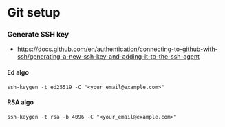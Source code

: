 # Git setup

### Generate SSH key
- https://docs.github.com/en/authentication/connecting-to-github-with-ssh/generating-a-new-ssh-key-and-adding-it-to-the-ssh-agent

#### Ed algo
```
ssh-keygen -t ed25519 -C "<your_email@example.com>"
```

#### RSA algo
```
ssh-keygen -t rsa -b 4096 -C "<your_email@example.com>"
```